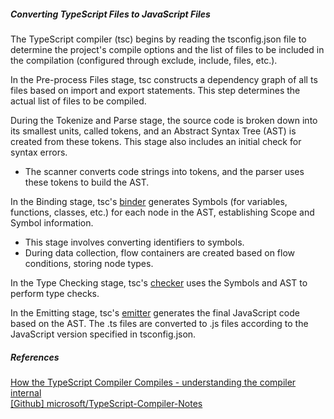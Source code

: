 ##### Converting TypeScript Files to JavaScript Files

The TypeScript compiler (tsc) begins by reading the tsconfig.json file to determine the project's compile options and the list of files to be included in the compilation (configured through exclude, include, files, etc.).

In the Pre-process Files stage, tsc constructs a dependency graph of all ts files based on import and export statements. This step determines the actual list of files to be compiled.

During the Tokenize and Parse stage, the source code is broken down into its smallest units, called tokens, and an Abstract Syntax Tree (AST) is created from these tokens. This stage also includes an initial check for syntax errors.

- The scanner converts code strings into tokens, and the parser uses these tokens to build the AST.

In the Binding stage, tsc's [binder](https://github.com/microsoft/TypeScript/blob/main/src/compiler/binder.ts) generates Symbols (for variables, functions, classes, etc.) for each node in the AST, establishing Scope and Symbol information.

- This stage involves converting identifiers to symbols.
- During data collection, flow containers are created based on flow conditions, storing node types.

In the Type Checking stage, tsc's [checker](https://github.com/microsoft/TypeScript/blob/main/src/compiler/checker.ts) uses the Symbols and AST to perform type checks.

In the Emitting stage, tsc's [emitter](https://github.com/microsoft/TypeScript/blob/main/src/compiler/emitter.ts) generates the final JavaScript code based on the AST. The .ts files are converted to .js files according to the JavaScript version specified in tsconfig.json.

##### References

<a href="https://www.youtube.com/watch?v=X8k_4tZ16qU" target="_blank">How the TypeScript Compiler Compiles - understanding the compiler internal</a><br>
<a href="https://github.com/microsoft/TypeScript-Compiler-Notes" target="_blank">[Github] microsoft/TypeScript-Compiler-Notes</a><br>
